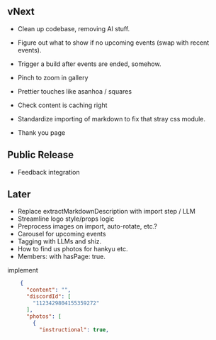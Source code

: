 ## vNext

- Clean up codebase, removing AI stuff.

- Figure out what to show if no upcoming events (swap with recent events).
- Trigger a build after events are ended, somehow.

- Pinch to zoom in gallery
- Prettier touches like asanhoa / squares
- Check content is caching right
- Standardize importing of markdown to fix that stray css module.
- Thank you page

## Public Release

- Feedback integration

## Later

- Replace extractMarkdownDescription with import step / LLM
- Streamline logo style/props logic
- Preprocess images on import, auto-rotate, etc.?
- Carousel for upcoming events
- Tagging with LLMs and shiz.
- How to find us photos for hankyu etc.
- Members: with hasPage: true.

implement

```json
    {
      "content": "",
      "discordId": [
        "1123429804155359272"
      ],
      "photos": [
        {
          "instructional": true,
```

